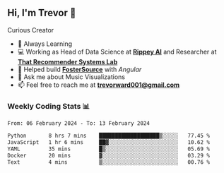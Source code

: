 ## Hi, I'm Trevor 👋

Curious Creator

- 🌱 Always Learning
- 💻 Working as Head of Data Science at [**Rippey AI**](https://rippey.ai/) and Researcher at [**That Recommender Systems Lab**](https://github.com/that-recsys-lab)
- 🔧 Helped build [**FosterSource**](https://github.com/blueprintboulder/f21s22-foster-source.git) with _Angular_
- 💬 Ask me about Music Visualizations
- 📫 Feel free to reach me at **<a href="mailto:trevorward001@gmail.com">trevorward001@gmail.com<a>**

### Weekly Coding Stats 📊
<!--START_SECTION:waka-->

```txt
From: 06 February 2024 - To: 13 February 2024

Python       8 hrs 7 mins    ███████████████████▒░░░░░   77.45 %
JavaScript   1 hr 6 mins     ██▓░░░░░░░░░░░░░░░░░░░░░░   10.62 %
YAML         35 mins         █▒░░░░░░░░░░░░░░░░░░░░░░░   05.69 %
Docker       20 mins         ▓░░░░░░░░░░░░░░░░░░░░░░░░   03.29 %
Text         4 mins          ▒░░░░░░░░░░░░░░░░░░░░░░░░   00.76 %
```

<!--END_SECTION:waka-->

<!--

Here are some ideas to get you started:

- 🔭 I’m currently working on (way to add branches committed on)
- 🌱 I’m currently learning Web Frameworks and Machine Learning! (Lisp, JS (react & angular), Python, and __)
- 💬 Ask me about ...
- 📫 How to reach me: 
- 😄 Pronouns: He/Him/His
- ⚡ Fun fact: ...

that-recsys-lab
-->
